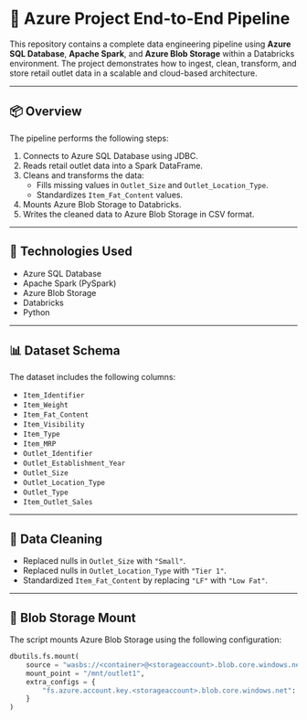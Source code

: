 # 🚀 Azure Project End-to-End Pipeline

This repository contains a complete data engineering pipeline using **Azure SQL Database**, **Apache Spark**, and **Azure Blob Storage** within a Databricks environment. The project demonstrates how to ingest, clean, transform, and store retail outlet data in a scalable and cloud-based architecture.

---

## 📦 Overview

The pipeline performs the following steps:

1. Connects to Azure SQL Database using JDBC.
2. Reads retail outlet data into a Spark DataFrame.
3. Cleans and transforms the data:
   - Fills missing values in `Outlet_Size` and `Outlet_Location_Type`.
   - Standardizes `Item_Fat_Content` values.
4. Mounts Azure Blob Storage to Databricks.
5. Writes the cleaned data to Azure Blob Storage in CSV format.

---

## 🧰 Technologies Used

- Azure SQL Database
- Apache Spark (PySpark)
- Azure Blob Storage
- Databricks
- Python

---

## 📊 Dataset Schema

The dataset includes the following columns:

- `Item_Identifier`
- `Item_Weight`
- `Item_Fat_Content`
- `Item_Visibility`
- `Item_Type`
- `Item_MRP`
- `Outlet_Identifier`
- `Outlet_Establishment_Year`
- `Outlet_Size`
- `Outlet_Location_Type`
- `Outlet_Type`
- `Item_Outlet_Sales`

---

## 🧼 Data Cleaning

- Replaced nulls in `Outlet_Size` with `"Small"`.
- Replaced nulls in `Outlet_Location_Type` with `"Tier 1"`.
- Standardized `Item_Fat_Content` by replacing `"LF"` with `"Low Fat"`.

---

## 🔐 Blob Storage Mount

The script mounts Azure Blob Storage using the following configuration:

```python
dbutils.fs.mount(
    source = "wasbs://<container>@<storageaccount>.blob.core.windows.net",
    mount_point = "/mnt/outlet1",
    extra_configs = {
        "fs.azure.account.key.<storageaccount>.blob.core.windows.net": "<your-access-key>"
    }
)
